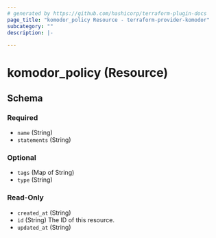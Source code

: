 ```yaml
---
# generated by https://github.com/hashicorp/terraform-plugin-docs
page_title: "komodor_policy Resource - terraform-provider-komodor"
subcategory: ""
description: |-
  
---
```


# komodor_policy (Resource)





<!-- schema generated by tfplugindocs -->
## Schema

### Required

- `name` (String)
- `statements` (String)

### Optional

- `tags` (Map of String)
- `type` (String)

### Read-Only

- `created_at` (String)
- `id` (String) The ID of this resource.
- `updated_at` (String)

